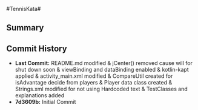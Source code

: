 #TennisKata#
<h2>Summary</h2>


<h2>Commit History</h2>
<ul>
<li><b>Last Commit:</b> README.md modified & jCenter() removed cause will for shut down soon & viewBinding and dataBinding enabled & kotlin-kapt applied  & activity_main.xml modified &  CompareUtil created for isAdvantage decide from players & Player data class created & Strings.xml modified for not using Hardcoded text & TestClasses and explanations added</li>
<li><b>7d3609b:</b> Initial Commit </li>
</ul>